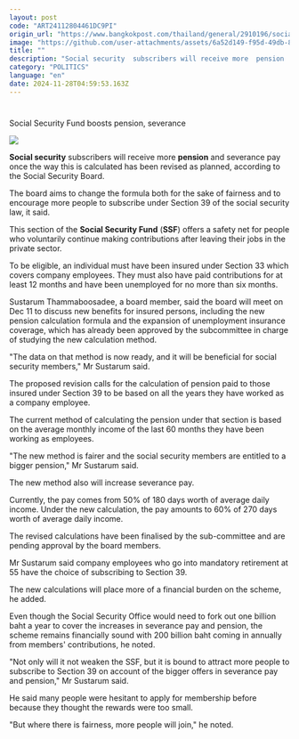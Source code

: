 ```yaml
---
layout: post
code: "ART24112804461DC9PI"
origin_url: "https://www.bangkokpost.com/thailand/general/2910196/social-security-fund-boosts-pension-severance"
image: "https://github.com/user-attachments/assets/6a52d149-f95d-49db-8b14-88dad0ceec42"
title: ""
description: "Social security  subscribers will receive more  pension  and severance pay once the way this is calculated has been revised as planned, according to the Social Security Board."
category: "POLITICS"
language: "en"
date: 2024-11-28T04:59:53.163Z
---
```


# 

Social Security Fund boosts pension, severance

![](https://github.com/user-attachments/assets/0578d713-caf7-4b71-b7ca-5ed1c0ce206f)

**Social security** subscribers will receive more **pension** and severance pay once the way this is calculated has been revised as planned, according to the Social Security Board.

The board aims to change the formula both for the sake of fairness and to encourage more people to subscribe under Section 39 of the social security law, it said.

This section of the **Social Security Fund** (**SSF**) offers a safety net for people who voluntarily continue making contributions after leaving their jobs in the private sector.

To be eligible, an individual must have been insured under Section 33 which covers company employees. They must also have paid contributions for at least 12 months and have been unemployed for no more than six months.

Sustarum Thammaboosadee, a board member, said the board will meet on Dec 11 to discuss new benefits for insured persons, including the new pension calculation formula and the expansion of unemployment insurance coverage, which has already been approved by the subcommittee in charge of studying the new calculation method.

"The data on that method is now ready, and it will be beneficial for social security members," Mr Sustarum said.

The proposed revision calls for the calculation of pension paid to those insured under Section 39 to be based on all the years they have worked as a company employee.

The current method of calculating the pension under that section is based on the average monthly income of the last 60 months they have been working as employees.

"The new method is fairer and the social security members are entitled to a bigger pension," Mr Sustarum said.

The new method also will increase severance pay.

Currently, the pay comes from 50% of 180 days worth of average daily income. Under the new calculation, the pay amounts to 60% of 270 days worth of average daily income.

The revised calculations have been finalised by the sub-committee and are pending approval by the board members.

Mr Sustarum said company employees who go into mandatory retirement at 55 have the choice of subscribing to Section 39.

The new calculations will place more of a financial burden on the scheme, he added.

Even though the Social Security Office would need to fork out one billion baht a year to cover the increases in severance pay and pension, the scheme remains financially sound with 200 billion baht coming in annually from members' contributions, he noted.

"Not only will it not weaken the SSF, but it is bound to attract more people to subscribe to Section 39 on account of the bigger offers in severance pay and pension," Mr Sustarum said.

He said many people were hesitant to apply for membership before because they thought the rewards were too small.

"But where there is fairness, more people will join," he noted.